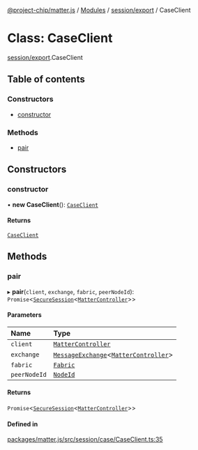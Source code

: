 [@project-chip/matter.js](../README.md) / [Modules](../modules.md) / [session/export](../modules/session_export.md) / CaseClient

# Class: CaseClient

[session/export](../modules/session_export.md).CaseClient

## Table of contents

### Constructors

- [constructor](session_export.CaseClient.md#constructor)

### Methods

- [pair](session_export.CaseClient.md#pair)

## Constructors

### constructor

• **new CaseClient**(): [`CaseClient`](session_export.CaseClient.md)

#### Returns

[`CaseClient`](session_export.CaseClient.md)

## Methods

### pair

▸ **pair**(`client`, `exchange`, `fabric`, `peerNodeId`): `Promise`\<[`SecureSession`](session_export.SecureSession.md)\<[`MatterController`](export._internal_.MatterController.md)\>\>

#### Parameters

| Name | Type |
| :------ | :------ |
| `client` | [`MatterController`](export._internal_.MatterController.md) |
| `exchange` | [`MessageExchange`](protocol_export.MessageExchange.md)\<[`MatterController`](export._internal_.MatterController.md)\> |
| `fabric` | [`Fabric`](fabric_export.Fabric.md) |
| `peerNodeId` | [`NodeId`](../modules/datatype_export.md#nodeid) |

#### Returns

`Promise`\<[`SecureSession`](session_export.SecureSession.md)\<[`MatterController`](export._internal_.MatterController.md)\>\>

#### Defined in

[packages/matter.js/src/session/case/CaseClient.ts:35](https://github.com/project-chip/matter.js/blob/0c058ae17fdba4c0b89b8b13c309011d51782299/packages/matter.js/src/session/case/CaseClient.ts#L35)
